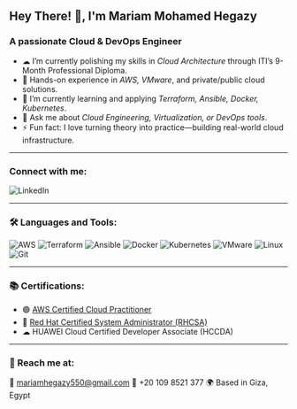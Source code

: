 ## Hey There! 👋, I'm Mariam Mohamed Hegazy

### A passionate Cloud & DevOps Engineer


- ☁ I’m currently polishing my skills in *Cloud Architecture* through ITI’s 9-Month Professional Diploma.
- 🔧 Hands-on experience in *AWS, VMware*, and private/public cloud solutions.
- 🚀 I’m currently learning and applying *Terraform, Ansible, Docker, Kubernetes*.
- 💬 Ask me about *Cloud Engineering, Virtualization, or DevOps tools*.
- ⚡ Fun fact: I love turning theory into practice—building real-world cloud infrastructure.

---

### Connect with me:

![LinkedIn]([www.linkedin.com/in/mariam-mohamed-hegazy](https://www.linkedin.com/in/mariam-mohamed-hegazy/))

---

### 🛠 Languages and Tools:

![AWS](https://img.shields.io/badge/-AWS-232F3E?logo=amazonaws&logoColor=white&style=for-the-badge)
![Terraform](https://img.shields.io/badge/-Terraform-844FBA?logo=terraform&logoColor=white&style=for-the-badge)
![Ansible](https://img.shields.io/badge/-Ansible-EE0000?logo=ansible&logoColor=white&style=for-the-badge)
![Docker](https://img.shields.io/badge/-Docker-2496ED?logo=docker&logoColor=white&style=for-the-badge)
![Kubernetes](https://img.shields.io/badge/-Kubernetes-326CE5?logo=kubernetes&logoColor=white&style=for-the-badge)
![VMware](https://img.shields.io/badge/-VMware-607078?logo=vmware&logoColor=white&style=for-the-badge)
![Linux](https://img.shields.io/badge/-Linux-FCC624?logo=linux&logoColor=black&style=for-the-badge)
![Git](https://img.shields.io/badge/-Git-F05032?logo=git&logoColor=white&style=for-the-badge)

---

### 📚 Certifications:

- 🟣 [AWS Certified Cloud Practitioner](https://www.credly.com/badges/6d1dae28-8583-44e9-8f92-559ce1673603/public_url)
- 🔴 [Red Hat Certified System Administrator (RHCSA)](https://www.credly.com/badges/7d0cddad-3727-4c0a-b701-2b69b4aeb156/public_url)
- ☁ HUAWEI Cloud Certified Developer Associate (HCCDA)

---


### 📩 Reach me at:
📧 [mariamhegazy550@gmail.com](mariamhegazy550@gmail.com) 
📱 +20 109 8521 377 
🌍 Based in Giza, Egypt
